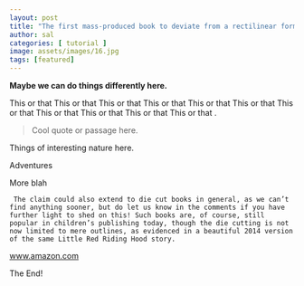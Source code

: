 ```yaml
---
layout: post
title: "The first mass-produced book to deviate from a rectilinear format"
author: sal
categories: [ tutorial ]
image: assets/images/16.jpg
tags: [featured]
---
```


**Maybe we can do things differently here.**

This or that This or that This or that This or that This or that This or that This or that This or that This or that This or that This or that .

> Cool quote or passage here.

Things of interesting nature here.

Adventures

More blah

      
     The claim could also extend to die cut books in general, as we can’t find anything sooner, but do let us know in the comments if you have further light to shed on this! Such books are, of course, still popular in children’s publishing today, though the die cutting is not now limited to mere outlines, as evidenced in a beautiful 2014 version of the same Little Red Riding Hood story.

www.amazon.com  

The End!